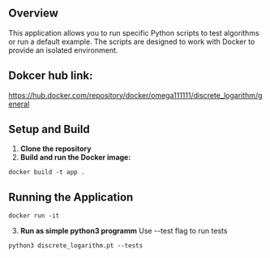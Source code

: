 ## Overview
This application allows you to run specific Python scripts to test algorithms or run a default example. The scripts are designed to work with Docker to provide an isolated environment.

## Dokcer hub link:
https://hub.docker.com/repository/docker/omega111111/discrete_logarithm/general

## Setup and Build
1. **Clone the repository**
2. **Build and run the Docker image:**
```
docker build -t app .
```
## Running the Application
```
docker run -it 
```
3. **Run as simple python3 programm**
Use --test flag to run tests
```
python3 discrete_logarithm.pt --tests
```